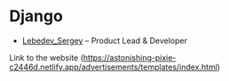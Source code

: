 # Django

* [Lebedev_Sergey](https://github.com/LebedevSergeyV) – Product Lead & Developer

Link to the website (https://astonishing-pixie-c2446d.netlify.app/advertisements/templates/index.html)

